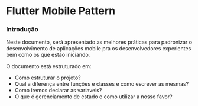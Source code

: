 # Flutter Mobile Pattern

### Introdução

Neste documento, será apresentado as melhores práticas para padronizar o desenvolvimento de aplicações mobile pra os desenvolvedores experientes bem como os que estão iniciando.

O documento está estruturado em:

* Como estruturar o projeto?
* Qual a diferença entre funções e classes e como escrever as mesmas?
* Como iremos declarar as variaveis?
* O que é gerenciamento de estado e como utilizar a nosso favor?
